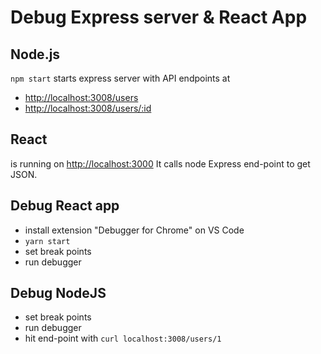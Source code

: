 # Debug Express server & React App

## Node.js

`npm start` starts express server with API endpoints at
- <http://localhost:3008/users> 
- <http://localhost:3008/users/:id>

## React

is running on <http://localhost:3000> It calls node Express end-point to get JSON.


## Debug React app

- install extension "Debugger for Chrome" on VS Code
- `yarn start`
- set break points
- run debugger

## Debug NodeJS

- set break points
- run debugger
- hit end-point with `curl localhost:3008/users/1`
